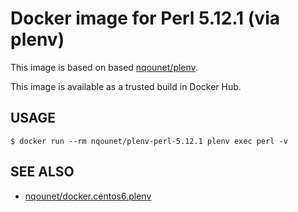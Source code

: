 # Docker image for Perl 5.12.1 (via plenv)

This image is based on based [nqounet/plenv](https://hub.docker.com/r/nqounet/plenv/).

This image is available as a trusted build in Docker Hub.

## USAGE

```
$ docker run --rm nqounet/plenv-perl-5.12.1 plenv exec perl -v
```

## SEE ALSO
- [nqounet/docker.centos6.plenv](https://github.com/nqounet/docker.centos6.plenv)
